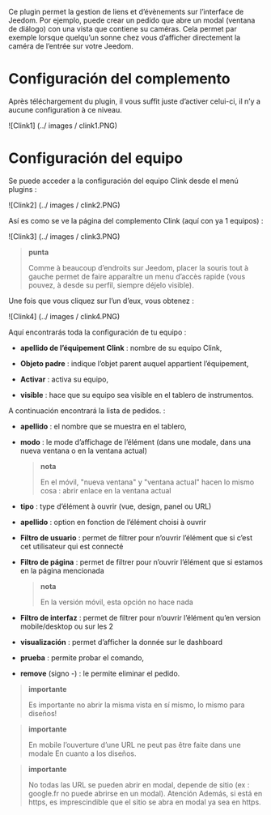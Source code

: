 Ce plugin permet la gestion de liens et d’évènements sur l’interface de
Jeedom. Por ejemplo, puede crear un pedido que
abre un modal (ventana de diálogo) con una vista que contiene su
caméras. Cela permet par exemple lorsque quelqu’un sonne chez vous
d’afficher directement la caméra de l’entrée sur votre Jeedom.

Configuración del complemento 
=======================

Après téléchargement du plugin, il vous suffit juste d’activer celui-ci,
il n’y a aucune configuration à ce niveau.

![Clink1] (../ images / clink1.PNG)

Configuración del equipo 
=============================

Se puede acceder a la configuración del equipo Clink desde el menú
plugins :

![Clink2] (../ images / clink2.PNG)

Así es como se ve la página del complemento Clink (aquí con ya 1
equipos) :

![Clink3] (../ images / clink3.PNG)

> **punta**
>
> Comme à beaucoup d’endroits sur Jeedom, placer la souris tout à gauche
> permet de faire apparaître un menu d’accès rapide (vous pouvez, à
> desde su perfil, siempre déjelo visible).

Une fois que vous cliquez sur l’un d’eux, vous obtenez :

![Clink4] (../ images / clink4.PNG)

Aquí encontrarás toda la configuración de tu equipo :

-   **apellido de l’équipement Clink** : nombre de su equipo Clink,

-   **Objeto padre** : indique l’objet parent auquel appartient
    l’équipement,

-   **Activar** : activa su equipo,

-   **visible** : hace que su equipo sea visible en el tablero de instrumentos.

A continuación encontrará la lista de pedidos. :

-   **apellido** : el nombre que se muestra en el tablero,

-   **modo** : le mode d’affichage de l’élément (dans une modale, dans
    una nueva ventana o en la ventana actual)

    > **nota**
    >
    > En el móvil, &quot;nueva ventana&quot; y &quot;ventana actual&quot; hacen lo mismo
    > cosa : abrir enlace en la ventana actual

-   **tipo** : type d’élément à ouvrir (vue, design, panel ou URL)

-   **apellido** : option en fonction de l’élément choisi à ouvrir

-   **Filtro de usuario** : permet de filtrer pour n’ouvrir l’élément
    que si c’est cet utilisateur qui est connecté

-   **Filtro de página** : permet de filtrer pour n’ouvrir l’élément que si
    estamos en la página mencionada

    > **nota**
    >
    > En la versión móvil, esta opción no hace nada

-   **Filtro de interfaz** : permet de filtrer pour n’ouvrir l’élément
    qu’en version mobile/desktop ou sur les 2

-   **visualización** : permet d’afficher la donnée sur le dashboard

-   **prueba** : permite probar el comando,

-   **remove** (signo -) : le permite eliminar el pedido.

> **importante**
>
> Es importante no abrir la misma vista en sí mismo, lo mismo para
> diseños!

> **importante**
>
> En mobile l’ouverture d’une URL ne peut pas être faite dans une modale
> En cuanto a los diseños.

> **importante**
>
> No todas las URL se pueden abrir en modal, depende de
> sitio (ex : google.fr no puede abrirse en un modal). Atención
> Además, si está en https, es imprescindible que el sitio se abra
> en modal ya sea en https.
